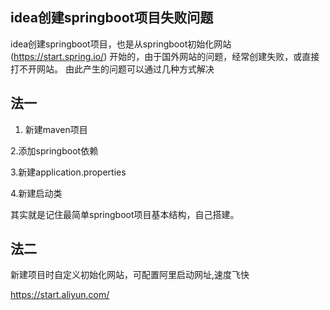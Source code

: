 ## idea创建springboot项目失败问题
idea创建springboot项目，也是从springboot初始化网站(https://start.spring.io/)
开始的，由于国外网站的问题，经常创建失败，或直接打不开网站。
由此产生的问题可以通过几种方式解决

## 法一
1. 新建maven项目

2.添加springboot依赖

3.新建application.properties

4.新建启动类

其实就是记住最简单springboot项目基本结构，自己搭建。

## 法二
新建项目时自定义初始化网站，可配置阿里启动网址,速度飞快

https://start.aliyun.com/